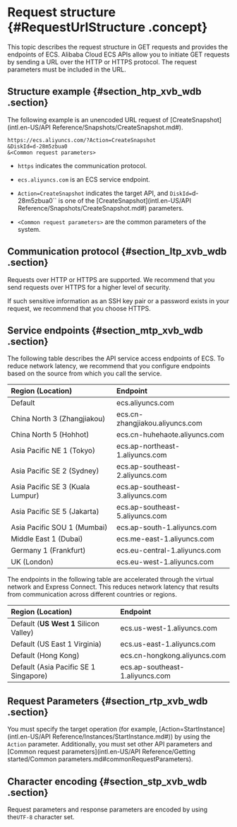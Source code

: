 # Request structure {#RequestUrlStructure .concept}

This topic describes the request structure in GET requests and provides the endpoints of ECS. Alibaba Cloud ECS APIs allow you to initiate GET requests by sending a URL over the HTTP or HTTPS protocol. The request parameters must be included in the URL.

## Structure example {#section_htp_xvb_wdb .section}

The following example is an unencoded URL request of [CreateSnapshot](intl.en-US/API Reference/Snapshots/CreateSnapshot.md#).

```
https://ecs.aliyuncs.com/?Action=CreateSnapshot
&DiskId=d-28m5zbua0
&<Common request parameters>
```

-   `https` indicates the communication protocol.

-   `ecs.aliyuncs.com` is an ECS service endpoint.

-   `Action=CreateSnapshot` indicates the target API, and `DiskId=`d-28m5zbua0`` is one of the [CreateSnapshot](intl.en-US/API Reference/Snapshots/CreateSnapshot.md#) parameters.

-   `<Common request parameters>` are the common parameters of the system.


## Communication protocol {#section_ltp_xvb_wdb .section}

Requests over HTTP or HTTPS are supported. We recommend that you send requests over HTTPS for a higher level of security.

If such sensitive information as an SSH key pair or a password exists in your request, we recommend that you choose HTTPS.

## Service endpoints {#section_mtp_xvb_wdb .section}

The following table describes the API service access endpoints of ECS. To reduce network latency, we recommend that you configure endpoints based on the source from which you call the service.

|Region \(Location\)|Endpoint|
|:------------------|:-------|
|Default|ecs.aliyuncs.com|
|China North 3 \(Zhangjiakou\)|ecs.cn-zhangjiakou.aliyuncs.com|
|China North 5 \(Hohhot\)|ecs.cn-huhehaote.aliyuncs.com|
|Asia Pacific NE 1 \(Tokyo\)|ecs.ap-northeast-1.aliyuncs.com|
|Asia Pacific SE 2 \(Sydney\)|ecs.ap-southeast-2.aliyuncs.com|
|Asia Pacific SE 3 \(Kuala Lumpur\)|ecs.ap-southeast-3.aliyuncs.com|
|Asia Pacific SE 5 \(Jakarta\)|ecs.ap-southeast-5.aliyuncs.com|
|Asia Pacific SOU 1 \(Mumbai\) |ecs.ap-south-1.aliyuncs.com|
|Middle East 1 \(Dubai\)|ecs.me-east-1.aliyuncs.com|
|Germany 1 \(Frankfurt\)|ecs.eu-central-1.aliyuncs.com|
|UK \(London\)|ecs.eu-west-1.aliyuncs.com|

The endpoints in the following table are accelerated through the virtual network and Express Connect. This reduces network latency that results from communication across different countries or regions.

|Region \(Location\)|Endpoint|
|:------------------|:-------|
|Default \(**US West 1** Silicon Valley\)|ecs.us-west-1.aliyuncs.com|
|Default \(US East 1 Virginia\)|ecs.us-east-1.aliyuncs.com|
|Default \(Hong Kong\)|ecs.cn-hongkong.aliyuncs.com|
|Default \(Asia Pacific SE 1 Singapore\)|ecs.ap-southeast-1.aliyuncs.com|

## Request Parameters {#section_rtp_xvb_wdb .section}

You must specify the target operation \(for example, [Action=StartInstance](intl.en-US/API Reference/Instances/StartInstance.md#)\) by using the `Action` parameter. Additionally, you must set other API parameters and [Common request parameters](intl.en-US/API Reference/Getting started/Common parameters.md#commonRequestParameters).

## Character encoding {#section_stp_xvb_wdb .section}

Request parameters and response parameters are encoded by using the`UTF-8` character set.

